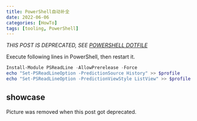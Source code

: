 ```yaml
---
title: PowerShell自动补全
date: 2022-06-06
categories: [HowTo]
tags: [tooling, PowerShell]
---
```


_THIS POST IS DEPRECATED, SEE [POWERSHELL DOTFILE](https://github.com/li6in9muyou/powershell-dotfiles/blob/master/Microsoft.PowerShell_profile.ps1)_

Execute following lines in PowerShell, then restart it.

```powershell
Install-Module PSReadLine -AllowPrerelease -Force
echo "Set-PSReadLineOption -PredictionSource History" >> $profile
echo "Set-PSReadLineOption -PredictionViewStyle ListView" >> $profile
```

## showcase

Picture was removed when this post got deprecated.
